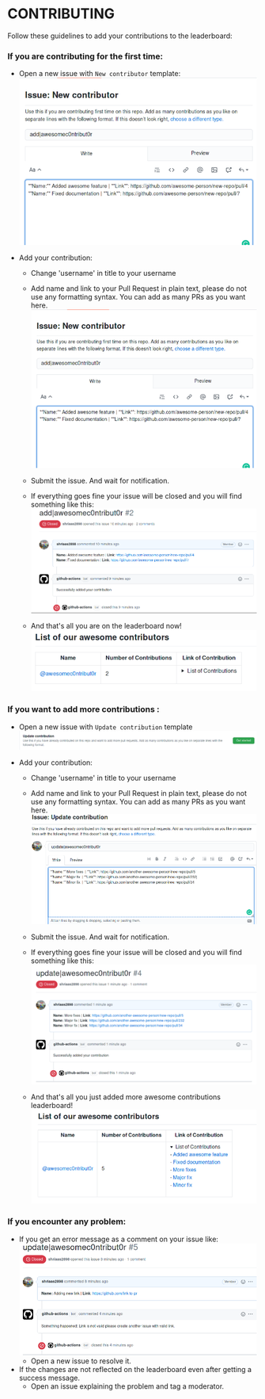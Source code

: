 # CONTRIBUTING
Follow these guidelines to add your contributions to the leaderboard:

### If you are contributing for the first time: 
- Open a new issue with `New contributor` template: 
![new cotributor issue template](Screenshots/new-contributor-issue-example.png)

- Add your contribution:
  - Change 'username' in title to your username
  - Add name and link to your Pull Request in plain text, please do not use any formatting syntax. You can add as many PRs as you want here.
![new contributor issue example](Screenshots/new-contributor-issue-example.png)
  
  - Submit the issue. And wait for notification.
  
  - If everything goes fine your issue will be closed and you will find something like this: 
![saved new contribution](Screenshots/saved-new-contribution.png)
  
  - And that's all you are on the leaderboard now!  
![leaderboard new contribution](Screenshots/leaderboard-new-contribution.png)

### If you want to add more contributions : 
- Open a new issue with `Update contribution` template
![updated contributor issue template](Screenshots/updated-contributor-issue-template.png)

- Add your contribution:
  - Change 'username' in title to your username
  - Add name and link to your Pull Request in plain text, please do not use any formatting syntax. You can add as many PRs as you want here.
![updated contributor issue example](Screenshots/updated-contributor-issue-example.png)
  
  - Submit the issue. And wait for notification.
  - If everything goes fine your issue will be closed and you will find something like this: 
![saved updated contribution](Screenshots/saved-updated-contribution.png)
  
  - And that's all you just added more awesome contributions leaderboard!  
![leaderboard updated contribution](Screenshots/leaderboard-updated-contribution.png)

### If you encounter any problem:
- If you get an error message as a comment on your issue like: 
![error-adding](Screenshots/error-adding.png)
  - Open a new issue to resolve it.
- If the changes are not reflected on the leaderboard even after getting a success message.
  - Open an issue explaining the problem and tag a moderator.
  
  
